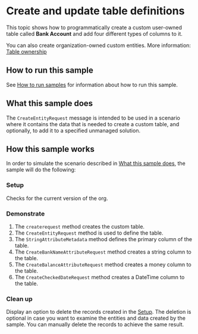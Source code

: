 # Create and update table definitions

This topic shows how to programmatically create a custom user-owned table called **Bank Account** and add four different types of columns to it.

You can also create organization-owned custom entities. More information: [Table ownership](https://docs.microsoft.com/dynamics365/customerengagement/on-premises/developer/introduction-entities#entity-ownership)

## How to run this sample

See [How to run samples](https://github.com/microsoft/PowerApps-Samples/blob/master/cds/README.md) for information about how to run this sample.

## What this sample does

The `CreateEntityRequest` message is intended to be used in a scenario where it contains  the data that is needed to create a custom table, and optionally, to add it to a specified unmanaged solution.

## How this sample works

In order to simulate the scenario described in [What this sample does](#what-this-sample-does), the sample will do the following:

### Setup

Checks for the current version of the org.

### Demonstrate

1. The `createrequest` method creates the custom table. 
2. The `CreateEntityRequest` method is used to define the table.
3. The `StringAttributeMetadata` method defines the primary column of the table.
4. The `CreateBankNameAttributeRequest` method creates a string column to the table.
5. The `CreateBalanceAttributeRequest` method creates a money column to the table.
6. The `CreateCheckedDateRequest` method creates a DateTime column to the table.

### Clean up

Display an option to delete the records created in the [Setup](#setup). The deletion is optional in case you want to examine the entities and data created by the sample. You can manually delete the records to achieve the same result.
